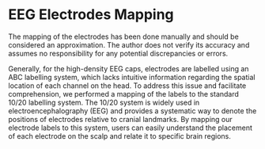 # EEG Electrodes Mapping
The mapping of the electrodes has been done manually and should be considered an approximation. The author does not verify its accuracy and assumes no responsibility for any potential discrepancies or errors.



Generally, for the high-density EEG caps, electrodes are labelled using an ABC labelling system, which lacks intuitive information regarding the spatial location of each channel on the head. To address this issue and facilitate comprehension, we performed a mapping of the labels to the standard 10/20 labelling system.
The 10/20 system is widely used in electroencephalography (EEG) and provides a systematic way to denote the positions of electrodes relative to cranial landmarks. By mapping our electrode labels to this system, users can easily understand the placement of each electrode on the scalp and relate it to specific brain regions.
